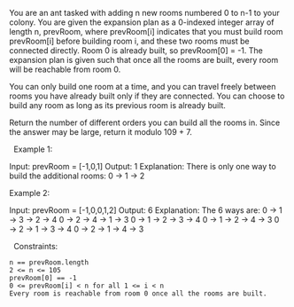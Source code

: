 You are an ant tasked with adding n new rooms numbered 0 to n-1 to your colony. You are given the expansion plan as a 0-indexed integer array of length n, prevRoom, where prevRoom[i] indicates that you must build room prevRoom[i] before building room i, and these two rooms must be connected directly. Room 0 is already built, so prevRoom[0] = -1. The expansion plan is given such that once all the rooms are built, every room will be reachable from room 0.

You can only build one room at a time, and you can travel freely between rooms you have already built only if they are connected. You can choose to build any room as long as its previous room is already built.

Return the number of different orders you can build all the rooms in. Since the answer may be large, return it modulo 109 + 7.

 
Example 1:

Input: prevRoom = [-1,0,1]
Output: 1
Explanation: There is only one way to build the additional rooms: 0 → 1 → 2


Example 2:


Input: prevRoom = [-1,0,0,1,2]
Output: 6
Explanation:
The 6 ways are:
0 → 1 → 3 → 2 → 4
0 → 2 → 4 → 1 → 3
0 → 1 → 2 → 3 → 4
0 → 1 → 2 → 4 → 3
0 → 2 → 1 → 3 → 4
0 → 2 → 1 → 4 → 3


 
Constraints:


	n == prevRoom.length
	2 <= n <= 105
	prevRoom[0] == -1
	0 <= prevRoom[i] < n for all 1 <= i < n
	Every room is reachable from room 0 once all the rooms are built.
